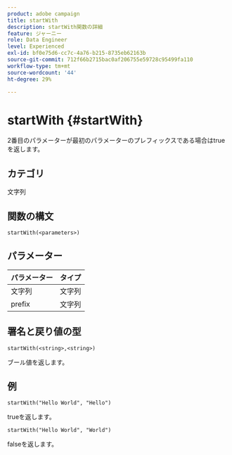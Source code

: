 ```yaml
---
product: adobe campaign
title: startWith
description: startWith関数の詳細
feature: ジャーニー
role: Data Engineer
level: Experienced
exl-id: bf0e75d6-cc7c-4a76-b215-8735eb62163b
source-git-commit: 712f66b2715bac0af206755e59728c95499fa110
workflow-type: tm+mt
source-wordcount: '44'
ht-degree: 29%

---
```


# startWith {#startWith}

2番目のパラメーターが最初のパラメーターのプレフィックスである場合はtrueを返します。

## カテゴリ

文字列

## 関数の構文

`startWith(<parameters>)`

## パラメーター

| パラメーター | タイプ |
|-------------|--------|
| 文字列 | 文字列 |
| prefix | 文字列 |

## 署名と戻り値の型

`startWith(<string>,<string>)`

ブール値を返します。

## 例

`startWith("Hello World", "Hello")`

trueを返します。

`startWith("Hello World", "World")`

falseを返します。
